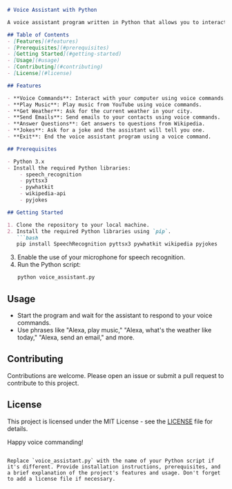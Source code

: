 ```markdown
# Voice Assistant with Python

A voice assistant program written in Python that allows you to interact with your computer using voice commands. This project uses various Python libraries to perform tasks such as playing music, providing weather information, sending emails, telling jokes, and answering questions from Wikipedia.

## Table of Contents
- [Features](#features)
- [Prerequisites](#prerequisites)
- [Getting Started](#getting-started)
- [Usage](#usage)
- [Contributing](#contributing)
- [License](#license)

## Features

- **Voice Commands**: Interact with your computer using voice commands.
- **Play Music**: Play music from YouTube using voice commands.
- **Get Weather**: Ask for the current weather in your city.
- **Send Emails**: Send emails to your contacts using voice commands.
- **Answer Questions**: Get answers to questions from Wikipedia.
- **Jokes**: Ask for a joke and the assistant will tell you one.
- **Exit**: End the voice assistant program using a voice command.

## Prerequisites

- Python 3.x
- Install the required Python libraries:
    - speech_recognition
    - pyttsx3
    - pywhatkit
    - wikipedia-api
    - pyjokes

## Getting Started

1. Clone the repository to your local machine.
2. Install the required Python libraries using `pip`.
   ```bash
   pip install SpeechRecognition pyttsx3 pywhatkit wikipedia pyjokes
   ```
3. Enable the use of your microphone for speech recognition.
4. Run the Python script:
   ```bash
   python voice_assistant.py
   ```

## Usage

- Start the program and wait for the assistant to respond to your voice commands.
- Use phrases like "Alexa, play music," "Alexa, what's the weather like today," "Alexa, send an email," and more.

## Contributing

Contributions are welcome. Please open an issue or submit a pull request to contribute to this project.

## License

This project is licensed under the MIT License - see the [LICENSE](LICENSE) file for details.

Happy voice commanding!
```

Replace `voice_assistant.py` with the name of your Python script if it's different. Provide installation instructions, prerequisites, and a brief explanation of the project's features and usage. Don't forget to add a license file if necessary.
